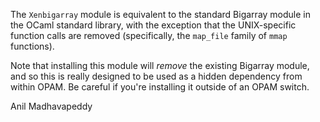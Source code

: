 The `Xenbigarray` module is equivalent to the standard Bigarray module in the
OCaml standard library, with the exception that the UNIX-specific function
calls are removed (specifically, the `map_file` family of `mmap` functions).

Note that installing this module will *remove* the existing Bigarray module,
and so this is really designed to be used as a hidden dependency from within
OPAM.  Be careful if you're installing it outside of an OPAM switch.

Anil Madhavapeddy
